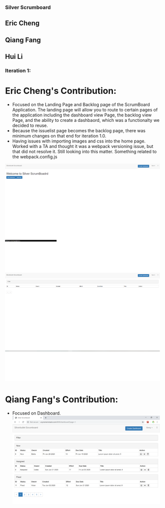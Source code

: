 ### Silver Scrumboard 
## Eric Cheng
## Qiang Fang
## Hui Li

### Iteration 1:
# Eric Cheng's Contribution: 
- Focused on the Landing Page and Backlog page of the ScrumBoard Application. The landing page will allow you to route to certain pages of the application including the dashboard view Page, the backlog view Page, and the ability to create a dashbaord, which was a functionalty we decided to reuse. 
- Because the issuelist page becomes the backlog page, there was minimum changes on that end for iteration 1.0. 
- Having issues with importing images and css into the home page. Worked with a TA and thought it was a webpack versioning issue, but that did not resolve it. Still looking into this matter. Something related to the webpack.config.js


![Home](/images/Home.png)
![Backlog](/images/BackLog.png)


# Qiang Fang's Contribution: 
- Focused on Dashboard.
![Dashboard](/images/Dashboard.png)